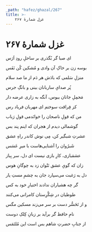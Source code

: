 ```yaml
---
_path: "hafez/ghazal/267"
title: >-
    غزل شمارهٔ ۲۶۷
---
```

# غزل شمارهٔ ۲۶۷

<div class="b" id="bn1"><div class="m1"><p>ای صبا گر بُگذری بر ساحلِ رودِ اَرَس</p></div>
<div class="m2"><p>بوسه زن بر خاکِ آن وادی و مُشکین کُن نَفَس</p></div></div>
<div class="b" id="bn2"><div class="m1"><p>منزلِ سَلمی که بادَش هر دَم از ما صد سلام</p></div>
<div class="m2"><p>پُر صدایِ ساربانان بینی و بانگِ جرس</p></div></div>
<div class="b" id="bn3"><div class="m1"><p>مَحمِلِ جانان ببوس، آنگه به زاری عرضه دار</p></div>
<div class="m2"><p>کز فِراقت سوختم ای مهربان فریاد رس</p></div></div>
<div class="b" id="bn4"><div class="m1"><p>من که قولِ ناصحان را خوانَدمی قولِ رَباب</p></div>
<div class="m2"><p>گوشمالی دیدم از هجران که اینم پند بس</p></div></div>
<div class="b" id="bn5"><div class="m1"><p>عشرتِ شبگیر کن، مِی نوش کاندر راهِ عشق</p></div>
<div class="m2"><p>شَبرُوان را آشنایی‌هاست با میرِ عَسَس</p></div></div>
<div class="b" id="bn6"><div class="m1"><p>عشقبازی، کارِ بازی نیست ای دل، سر بِباز</p></div>
<div class="m2"><p>زان که گویِ عشق نَتْوان زد به چوگانِ هوس</p></div></div>
<div class="b" id="bn7"><div class="m1"><p>دل به رَغبت می‌سپارد جان به چشمِ مستِ یار</p></div>
<div class="m2"><p>گر چه هشیاران ندادند اختیارِ خود به کس</p></div></div>
<div class="b" id="bn8"><div class="m1"><p>طوطیان در شِکَّرِستان کامرانی می‌کنند</p></div>
<div class="m2"><p>و از تَحَسُّر دست بر سر می‌زند مسکین مگس</p></div></div>
<div class="b" id="bn9"><div class="m1"><p>نامِ حافظ گر برآید بر زبانِ کِلکِ دوست</p></div>
<div class="m2"><p>از جنابِ حضرتِ شاهم بس است این مُلتَمَس</p></div></div>
